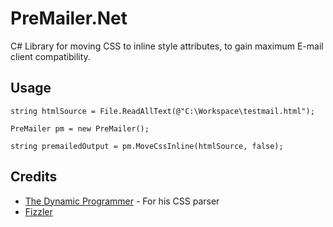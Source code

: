 PreMailer.Net
==========

C# Library for moving CSS to inline style attributes, to gain maximum E-mail client compatibility.

Usage
---------

    string htmlSource = File.ReadAllText(@"C:\Workspace\testmail.html");
    
    PreMailer pm = new PreMailer();
    
    string premailedOutput = pm.MoveCssInline(htmlSource, false);

Credits
-------

* [The Dynamic Programmer](http://blog.dynamicprogrammer.com/2008/01/20/CSSParserClassInNET.aspx) - For his CSS parser
* [Fizzler](http://code.google.com/p/fizzler/)